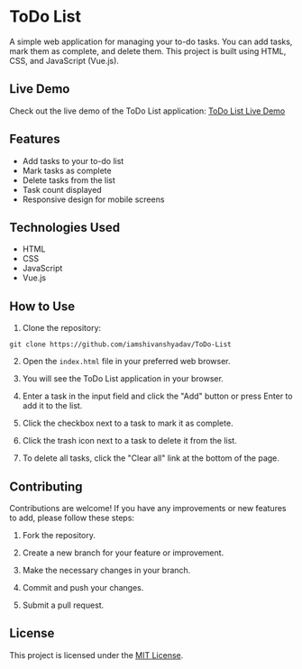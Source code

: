 # ToDo List

A simple web application for managing your to-do tasks. You can add tasks, mark them as complete, and delete them. This project is built using HTML, CSS, and JavaScript (Vue.js).

## Live Demo

Check out the live demo of the ToDo List application: [ToDo List Live Demo](https://iamshivanshyadav.github.io/ToDo-List/)

## Features

- Add tasks to your to-do list
- Mark tasks as complete
- Delete tasks from the list
- Task count displayed
- Responsive design for mobile screens

## Technologies Used

- HTML
- CSS
- JavaScript
- Vue.js

## How to Use

1. Clone the repository:

```
git clone https://github.com/iamshivanshyadav/ToDo-List
```

2. Open the `index.html` file in your preferred web browser.

3. You will see the ToDo List application in your browser.

4. Enter a task in the input field and click the "Add" button or press Enter to add it to the list.

5. Click the checkbox next to a task to mark it as complete.

6. Click the trash icon next to a task to delete it from the list.

7. To delete all tasks, click the "Clear all" link at the bottom of the page.

## Contributing

Contributions are welcome! If you have any improvements or new features to add, please follow these steps:

1. Fork the repository.

2. Create a new branch for your feature or improvement.

3. Make the necessary changes in your branch.

4. Commit and push your changes.

5. Submit a pull request.

## License

This project is licensed under the [MIT License](LICENSE).
